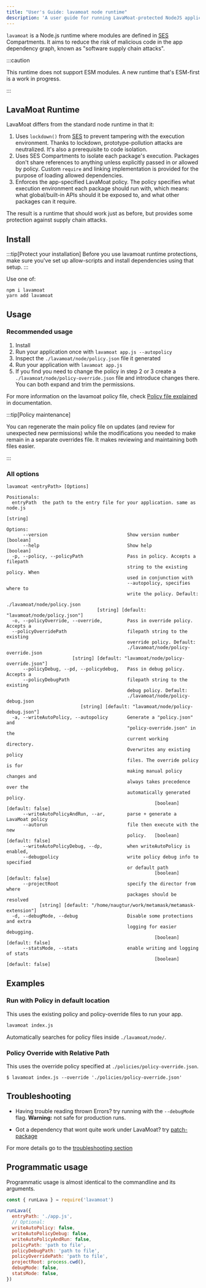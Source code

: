 ```yaml
---
title: "User's Guide: lavamoat node runtime"
description: 'A user guide for running LavaMoat-protected NodeJS applications'
---
```


`lavamoat` is a Node.js runtime where modules are defined in [SES][ses-github-ext] Compartments. It aims to reduce the risk of malicious code in the app dependency graph, known as "software supply chain attacks".

:::caution

This runtime does not support ESM modules. A new runtime that's ESM-first is a work in progress.

:::

## LavaMoat Runtime

LavaMoat differs from the standard node runtime in that it:

1. Uses `lockdown()` from [SES][ses-github-ext] to prevent tampering with the execution environment.
   Thanks to lockdown, prototype-pollution attacks are neutralized. It's also a prerequisite to code isolation.
2. Uses SES Compartments to isolate each package's execution.
   Packages don't share references to anything unless explicitly passed in or allowed by policy. Custom `require` and linking implementation is provided for the purpose of loading allowed dependencies.
3. Enforces the app-specified LavaMoat policy.
   The policy specifies what execution environment each package should run with, which means: what global/built-in APIs should it be exposed to, and what other packages can it require.

The result is a runtime that should work just as before, but provides some protection against supply chain attacks.

## Install

:::tip[Protect your installation]
Before you use lavamoat runtime protections, make sure you've set up allow-scripts and install dependencies using that setup.
:::

Use one of:

```
npm i lavamoat
yarn add lavamoat
```

## Usage

### Recommended usage

1. Install
2. Run your application once with `lavamoat app.js --autopolicy`
3. Inspect the `./lavamoat/node/policy.json` file it generated
4. Run your application with `lavamoat app.js`
5. If you find you need to change the policy in step 2 or 3 create a `./lavamoat/node/policy-override.json` file and introduce changes there. You can both expand and trim the permissions.

For more information on the lavamoat policy file, check [Policy file explained][policy-file] in documentation.

:::tip[Policy maintenance]

You can regenerate the main policy file on updates (and review for unexpected new permissions) while the modifications you needed to make remain in a separate overrides file. It makes reviewing and maintaining both files easier.

:::

### All options

```
lavamoat <entryPath> [Options]

Positionals:
  entryPath  the path to the entry file for your application. same as node.js
                                                                        [string]

Options:
      --version                             Show version number        [boolean]
      --help                                Show help                  [boolean]
  -p, --policy, --policyPath                Pass in policy. Accepts a filepath
                                            string to the existing policy. When
                                            used in conjunction with
                                            --autopolicy, specifies where to
                                            write the policy. Default:
                                            ./lavamoat/node/policy.json
                                 [string] [default: "lavamoat/node/policy.json"]
  -o, --policyOverride, --override,         Pass in override policy. Accepts a
  --policyOverridePath                      filepath string to the existing
                                            override policy. Default:
                                            ./lavamoat/node/policy-override.json
                        [string] [default: "lavamoat/node/policy-override.json"]
      --policyDebug, --pd, --policydebug,   Pass in debug policy. Accepts a
      --policyDebugPath                     filepath string to the existing
                                            debug policy. Default:
                                            ./lavamoat/node/policy-debug.json
                           [string] [default: "lavamoat/node/policy-debug.json"]
  -a, --writeAutoPolicy, --autopolicy       Generate a "policy.json" and
                                            "policy-override.json" in the
                                            current working         directory.
                                            Overwrites any existing policy
                                            files. The override policy is for
                                            making manual policy changes and
                                            always takes precedence over the
                                            automatically generated policy.
                                                      [boolean] [default: false]
      --writeAutoPolicyAndRun, --ar,        parse + generate a LavaMoat policy
      --autorun                             file then execute with the new
                                            policy.   [boolean] [default: false]
      --writeAutoPolicyDebug, --dp,         when writeAutoPolicy is enabled,
      --debugpolicy                         write policy debug info to specified
                                            or default path
                                                      [boolean] [default: false]
      --projectRoot                         specify the director from where
                                            packages should be resolved
            [string] [default: "/home/naugtur/work/metamask/metamask-extension"]
  -d, --debugMode, --debug                  Disable some protections and extra
                                            logging for easier debugging.
                                                      [boolean] [default: false]
      --statsMode, --stats                  enable writing and logging of stats
                                                      [boolean] [default: false]

```

## Examples

### Run with Policy in default location

This uses the existing policy and policy-override files to run your app.

```bash
lavamoat index.js
```

Automatically searches for policy files inside `./lavamoat/node/`.

### Policy Override with Relative Path

This uses the override policy specified at `./policies/policy-override.json`.

```
$ lavamoat index.js --override './policies/policy-override.json'
```

## Troubleshooting

- Having trouble reading thrown Errors? try running with the `--debugMode` flag. **Warning:** not safe for production runs.

- Got a dependency that wont quite work under LavaMoat? try [patch-package](https://www.npmjs.com/package/patch-package)

For more details go to the [troubleshooting section][troubleshooting]

## Programmatic usage

Programmatic usage is almost identical to the commandline and its arguments.

```js
const { runLava } = require('lavamoat')

runLava({
  entryPath: './app.js',
  // Optional:
  writeAutoPolicy: false,
  writeAutoPolicyDebug: false,
  writeAutoPolicyAndRun: false,
  policyPath: 'path to file',
  policyDebugPath: 'path to file',
  policyOverridePath: 'path to file',
  projectRoot: process.cwd(),
  debugMode: false,
  statsMode: false,
})
```

[ses-github-ext]: https://github.com/endojs/endo/tree/master/packages/ses
[policy-file]: ./policy
[troubleshooting]: ./troubleshooting
